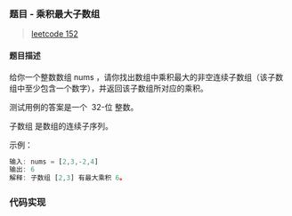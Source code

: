 ### 题目 - 乘积最大子数组

> [leetcode 152](https://leetcode-cn.com/problems/maximum-product-subarray/)

#### 题目描述

给你一个整数数组 nums ，请你找出数组中乘积最大的非空连续子数组（该子数组中至少包含一个数字），并返回该子数组所对应的乘积。

测试用例的答案是一个  32-位 整数。

子数组 是数组的连续子序列。

示例：

```js
输入: nums = [2,3,-2,4]
输出: 6
解释: 子数组 [2,3] 有最大乘积 6。
```

### 代码实现

```js

```
